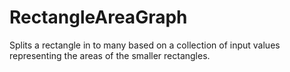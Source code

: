 RectangleAreaGraph
==================

Splits a rectangle in to many based on a collection of input values representing the areas of the smaller rectangles.
